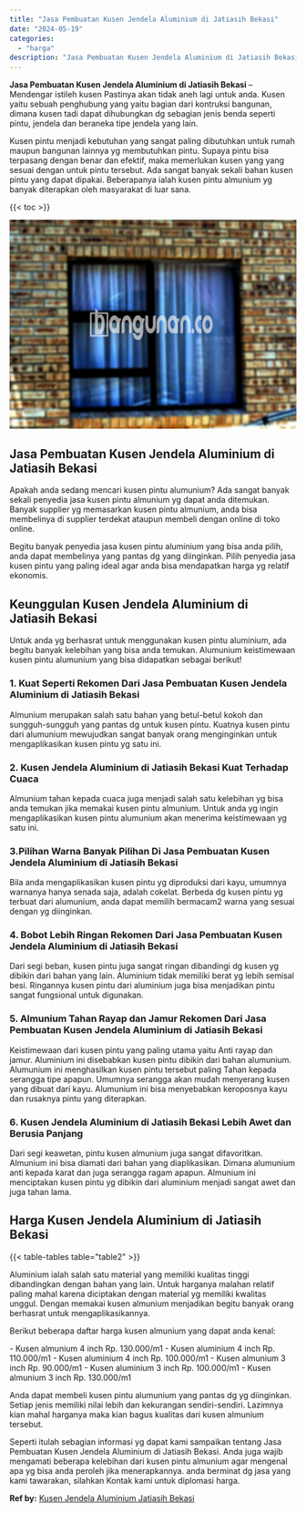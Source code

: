 ```yaml
---
title: "Jasa Pembuatan Kusen Jendela Aluminium di Jatiasih Bekasi"
date: "2024-05-19"
categories: 
  - "harga"
description: "Jasa Pembuatan Kusen Jendela Aluminium di Jatiasih Bekasi. Seperti itulah sebagian informasi yg dapat kami sampaikan tentang Jasa Pembuatan Kusen Jendela Alu..."
---
```


**Jasa Pembuatan Kusen Jendela Aluminium di Jatiasih Bekasi** – Mendengar istileh kusen Pastinya akan tidak aneh lagi untuk anda. Kusen yaitu sebuah penghubung yang yaitu bagian dari kontruksi bangunan, dimana kusen tadi dapat dihubungkan dg sebagian jenis benda seperti pintu, jendela dan beraneka tipe jendela yang lain.

Kusen pintu menjadi kebutuhan yang sangat paling dibutuhkan untuk rumah maupun bangunan lainnya yg membutuhkan pintu. Supaya pintu bisa terpasang dengan benar dan efektif, maka memerlukan kusen yang yang sesuai dengan untuk pintu tersebut. Ada sangat banyak sekali bahan kusen pintu yang dapat dipakai. Beberapanya ialah kusen pintu almunium yg banyak diterapkan oleh masyarakat di luar sana.

{{< toc >}}

![Jasa Pembuatan Kusen Jendela Aluminium di Jatiasih Bekasi](/images/harga-kusen-jendela-alumunium-10.png)

## Jasa Pembuatan Kusen Jendela Aluminium di Jatiasih Bekasi

Apakah anda sedang mencari kusen pintu alumunium? Ada sangat banyak sekali penyedia jasa kusen pintu almunium yg dapat anda ditemukan. Banyak supplier yg memasarkan kusen pintu almunium, anda bisa membelinya di supplier terdekat ataupun membeli dengan online di toko online.

Begitu banyak penyedia jasa kusen pintu aluminium yang bisa anda pilih, anda dapat membelinya yang pantas dg yang diinginkan. Pilih penyedia jasa kusen pintu yang paling ideal agar anda bisa mendapatkan harga yg relatif ekonomis.

## Keunggulan Kusen Jendela Aluminium di Jatiasih Bekasi

Untuk anda yg berhasrat untuk menggunakan kusen pintu aluminium, ada begitu banyak kelebihan yang bisa anda temukan. Alumunium keistimewaan kusen pintu alumunium yang bisa didapatkan sebagai berikut!

### 1\. Kuat Seperti Rekomen Dari Jasa Pembuatan Kusen Jendela Aluminium di Jatiasih Bekasi

Almunium merupakan salah satu bahan yang betul-betul kokoh dan sungguh-sungguh yang pantas dg untuk kusen pintu. Kuatnya kusen pintu dari alumunium mewujudkan sangat banyak orang menginginkan untuk mengaplikasikan kusen pintu yg satu ini.

### 2\. Kusen Jendela Aluminium di Jatiasih Bekasi Kuat Terhadap Cuaca

Almunium tahan kepada cuaca juga menjadi salah satu kelebihan yg bisa anda temukan jika memakai kusen pintu almunium. Untuk anda yg ingin mengaplikasikan kusen pintu alumunium akan menerima keistimewaan yg satu ini.

### 3.Pilihan Warna Banyak Pilihan Di Jasa Pembuatan Kusen Jendela Aluminium di Jatiasih Bekasi

Bila anda mengaplikasikan kusen pintu yg diproduksi dari kayu, umumnya warnanya hanya senada saja, adalah cokelat. Berbeda dg kusen pintu yg terbuat dari alumunium, anda dapat memilih bermacam2 warna yang sesuai dengan yg diinginkan.

### 4\. Bobot Lebih Ringan Rekomen Dari Jasa Pembuatan Kusen Jendela Aluminium di Jatiasih Bekasi

Dari segi beban, kusen pintu juga sangat ringan dibandingi dg kusen yg dibikin dari bahan yang lain. Aluminium tidak memiliki berat yg lebih semisal besi. Ringannya kusen pintu dari aluminium juga bisa menjadikan pintu sangat fungsional untuk digunakan.

### 5\. Almunium Tahan Rayap dan Jamur Rekomen Dari Jasa Pembuatan Kusen Jendela Aluminium di Jatiasih Bekasi

Keistimewaan dari kusen pintu yang paling utama yaitu Anti rayap dan jamur. Aluminium ini disebabkan kusen pintu dibikin dari bahan alumunium. Alumunium ini menghasilkan kusen pintu tersebut paling Tahan kepada serangga tipe apapun. Umumnya serangga akan mudah menyerang kusen yang dibuat dari kayu. Alumunium ini bisa menyebabkan keroposnya kayu dan rusaknya pintu yang diterapkan.

### 6\. Kusen Jendela Aluminium di Jatiasih Bekasi Lebih Awet dan Berusia Panjang

Dari segi keawetan, pintu kusen almunium juga sangat difavoritkan. Almunium ini bisa diamati dari bahan yang diaplikasikan. Dimana alumunium anti kepada karat dan juga serangga ragam apapun. Almunium ini menciptakan kusen pintu yg dibikin dari aluminium menjadi sangat awet dan juga tahan lama.

## Harga Kusen Jendela Aluminium di Jatiasih Bekasi

{{< table-tables table="table2" >}}

Aluminium ialah salah satu material yang memiliki kualitas tinggi dibandingkan dengan bahan yang lain. Untuk harganya malahan relatif paling mahal karena diciptakan dengan material yg memiliki kwalitas unggul. Dengan memakai kusen almunium menjadikan begitu banyak orang berhasrat untuk mengaplikasikannya.

Berikut beberapa daftar harga kusen almunium yang dapat anda kenal:

\- Kusen almunium 4 inch Rp. 130.000/m1 - Kusen aluminium 4 inch Rp. 110.000/m1 - Kusen aluminium 4 inch Rp. 100.000/m1 - Kusen almunium 3 inch Rp. 90.000/m1 - Kusen aluminium 3 inch Rp. 100.000/m1 - Kusen almunium 3 inch Rp. 130.000/m1

Anda dapat membeli kusen pintu alumunium yang pantas dg yg diinginkan. Setiap jenis memiliki nilai lebih dan kekurangan sendiri-sendiri. Lazimnya kian mahal harganya maka kian bagus kualitas dari kusen almunium tersebut.

Seperti itulah sebagian informasi yg dapat kami sampaikan tentang Jasa Pembuatan Kusen Jendela Aluminium di Jatiasih Bekasi. Anda juga wajib mengamati beberapa kelebihan dari kusen pintu almunium agar mengenal apa yg bisa anda peroleh jika menerapkannya. anda berminat dg jasa yang kami tawarakan, silahkan Kontak kami untuk diplomasi harga.

**Ref by:** [Kusen Jendela Aluminium Jatiasih Bekasi](https://id.wikipedia.org/wiki/Kusen)
